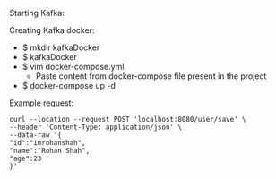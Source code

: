 Starting Kafka:

Creating Kafka docker:

- $ mkdir kafkaDocker
- $ kafkaDocker
- $ vim docker-compose.yml
    - Paste content from docker-compose file present in the project
- $ docker-compose up -d

Example request:

    curl --location --request POST 'localhost:8080/user/save' \
    --header 'Content-Type: application/json' \
    --data-raw '{
    "id":"imrohanshah",
    "name":"Rohan Shah",
    "age":23
    }'